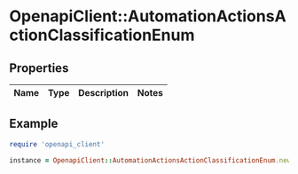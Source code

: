 # OpenapiClient::AutomationActionsActionClassificationEnum

## Properties

| Name | Type | Description | Notes |
| ---- | ---- | ----------- | ----- |

## Example

```ruby
require 'openapi_client'

instance = OpenapiClient::AutomationActionsActionClassificationEnum.new()
```

